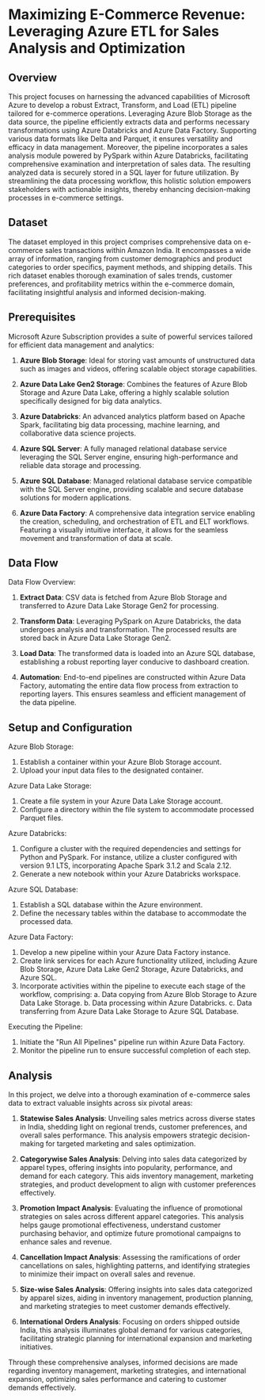 # Maximizing E-Commerce Revenue: Leveraging Azure ETL for Sales Analysis and Optimization
## Overview
This project focuses on harnessing the advanced capabilities of Microsoft Azure to develop a robust Extract, Transform, and Load (ETL) pipeline tailored for e-commerce operations. Leveraging Azure Blob Storage as the data source, the pipeline efficiently extracts data and performs necessary transformations using Azure Databricks and Azure Data Factory. Supporting various data formats like Delta and Parquet, it ensures versatility and efficacy in data management. Moreover, the pipeline incorporates a sales analysis module powered by PySpark within Azure Databricks, facilitating comprehensive examination and interpretation of sales data. The resulting analyzed data is securely stored in a SQL layer for future utilization. By streamlining the data processing workflow, this holistic solution empowers stakeholders with actionable insights, thereby enhancing decision-making processes in e-commerce settings.

## Dataset
The dataset employed in this project comprises comprehensive data on e-commerce sales transactions within Amazon India. It encompasses a wide array of information, ranging from customer demographics and product categories to order specifics, payment methods, and shipping details. This rich dataset enables thorough examination of sales trends, customer preferences, and profitability metrics within the e-commerce domain, facilitating insightful analysis and informed decision-making.

## Prerequisites
Microsoft Azure Subscription provides a suite of powerful services tailored for efficient data management and analytics:

1. **Azure Blob Storage**: Ideal for storing vast amounts of unstructured data such as images and videos, offering scalable object storage capabilities.

2. **Azure Data Lake Gen2 Storage**: Combines the features of Azure Blob Storage and Azure Data Lake, offering a highly scalable solution specifically designed for big data analytics.

3. **Azure Databricks**: An advanced analytics platform based on Apache Spark, facilitating big data processing, machine learning, and collaborative data science projects.

4. **Azure SQL Server**: A fully managed relational database service leveraging the SQL Server engine, ensuring high-performance and reliable data storage and processing.

5. **Azure SQL Database**: Managed relational database service compatible with the SQL Server engine, providing scalable and secure database solutions for modern applications.

6. **Azure Data Factory**: A comprehensive data integration service enabling the creation, scheduling, and orchestration of ETL and ELT workflows. Featuring a visually intuitive interface, it allows for the seamless movement and transformation of data at scale.

## Data Flow
Data Flow Overview:

1. **Extract Data**: CSV data is fetched from Azure Blob Storage and transferred to Azure Data Lake Storage Gen2 for processing.

2. **Transform Data**: Leveraging PySpark on Azure Databricks, the data undergoes analysis and transformation. The processed results are stored back in Azure Data Lake Storage Gen2.

3. **Load Data**: The transformed data is loaded into an Azure SQL database, establishing a robust reporting layer conducive to dashboard creation.

4. **Automation**: End-to-end pipelines are constructed within Azure Data Factory, automating the entire data flow process from extraction to reporting layers. This ensures seamless and efficient management of the data pipeline.

## Setup and Configuration
Azure Blob Storage:
1. Establish a container within your Azure Blob Storage account.
2. Upload your input data files to the designated container.

Azure Data Lake Storage:
1. Create a file system in your Azure Data Lake Storage account.
2. Configure a directory within the file system to accommodate processed Parquet files.

Azure Databricks:
1. Configure a cluster with the required dependencies and settings for Python and PySpark. For instance, utilize a cluster configured with version 9.1 LTS, incorporating Apache Spark 3.1.2 and Scala 2.12.
2. Generate a new notebook within your Azure Databricks workspace.

Azure SQL Database:
1. Establish a SQL database within the Azure environment.
2. Define the necessary tables within the database to accommodate the processed data.

Azure Data Factory:
1. Develop a new pipeline within your Azure Data Factory instance.
2. Create link services for each Azure functionality utilized, including Azure Blob Storage, Azure Data Lake Gen2 Storage, Azure Databricks, and Azure SQL.
3. Incorporate activities within the pipeline to execute each stage of the workflow, comprising:
   a. Data copying from Azure Blob Storage to Azure Data Lake Storage.
   b. Data processing within Azure Databricks.
   c. Data transferring from Azure Data Lake Storage to Azure SQL Database.

Executing the Pipeline:
1. Initiate the "Run All Pipelines" pipeline run within Azure Data Factory.
2. Monitor the pipeline run to ensure successful completion of each step.

## Analysis
In this project, we delve into a thorough examination of e-commerce sales data to extract valuable insights across six pivotal areas:

1. **Statewise Sales Analysis**: Unveiling sales metrics across diverse states in India, shedding light on regional trends, customer preferences, and overall sales performance. This analysis empowers strategic decision-making for targeted marketing and sales optimization.

2. **Categorywise Sales Analysis**: Delving into sales data categorized by apparel types, offering insights into popularity, performance, and demand for each category. This aids inventory management, marketing strategies, and product development to align with customer preferences effectively.

3. **Promotion Impact Analysis**: Evaluating the influence of promotional strategies on sales across different apparel categories. This analysis helps gauge promotional effectiveness, understand customer purchasing behavior, and optimize future promotional campaigns to enhance sales and revenue.

4. **Cancellation Impact Analysis**: Assessing the ramifications of order cancellations on sales, highlighting patterns, and identifying strategies to minimize their impact on overall sales and revenue.

5. **Size-wise Sales Analysis**: Offering insights into sales data categorized by apparel sizes, aiding in inventory management, production planning, and marketing strategies to meet customer demands effectively.

6. **International Orders Analysis**: Focusing on orders shipped outside India, this analysis illuminates global demand for various categories, facilitating strategic planning for international expansion and marketing initiatives.

Through these comprehensive analyses, informed decisions are made regarding inventory management, marketing strategies, and international expansion, optimizing sales performance and catering to customer demands effectively.
